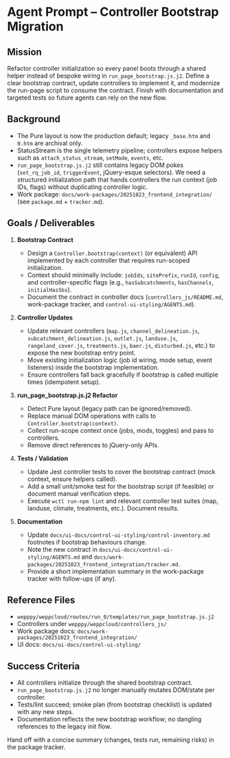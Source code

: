 # Agent Prompt – Controller Bootstrap Migration

## Mission
Refactor controller initialization so every panel boots through a shared helper instead of bespoke wiring in `run_page_bootstrap.js.j2`. Define a clear bootstrap contract, update controllers to implement it, and modernize the run-page script to consume the contract. Finish with documentation and targeted tests so future agents can rely on the new flow.

## Background
- The Pure layout is now the production default; legacy `_base.htm` and `0.htm` are archival only.
- StatusStream is the single telemetry pipeline; controllers expose helpers such as `attach_status_stream`, `setMode`, `events`, etc.
- `run_page_bootstrap.js.j2` still contains legacy DOM pokes (`set_rq_job_id`, `triggerEvent`, jQuery-esque selectors). We need a structured initialization path that hands controllers the run context (job IDs, flags) without duplicating controller logic.
- Work package: `docs/work-packages/20251023_frontend_integration/` (see `package.md` + `tracker.md`).

## Goals / Deliverables
1. **Bootstrap Contract**
   - Design a `Controller.bootstrap(context)` (or equivalent) API implemented by each controller that requires run-scoped initialization.
   - Context should minimally include: `jobIds`, `sitePrefix`, `runId`, `config`, and controller-specific flags (e.g., `hasSubcatchments`, `hasChannels`, `initialHasSbs`).
   - Document the contract in controller docs (`controllers_js/README.md`, work-package tracker, and `control-ui-styling/AGENTS.md`).

2. **Controller Updates**
   - Update relevant controllers (`map.js`, `channel_delineation.js`, `subcatchment_delineation.js`, `outlet.js`, `landuse.js`, `rangeland_cover.js`, `treatments.js`, `baer.js`, `disturbed.js`, etc.) to expose the new bootstrap entry point.
   - Move existing initialization logic (job id wiring, mode setup, event listeners) inside the bootstrap implementation.
   - Ensure controllers fall back gracefully if bootstrap is called multiple times (idempotent setup).

3. **run_page_bootstrap.js.j2 Refactor**
   - Detect Pure layout (legacy path can be ignored/removed).
   - Replace manual DOM operations with calls to `Controller.bootstrap(context)`.
   - Collect run-scope context once (jobs, mods, toggles) and pass to controllers.
   - Remove direct references to jQuery-only APIs.

4. **Tests / Validation**
   - Update Jest controller tests to cover the bootstrap contract (mock context, ensure helpers called).
   - Add a small unit/smoke test for the bootstrap script (if feasible) or document manual verification steps.
   - Execute `wctl run-npm lint` and relevant controller test suites (map, landuse, climate, treatments, etc.). Document results.

5. **Documentation**
   - Update `docs/ui-docs/control-ui-styling/control-inventory.md` footnotes if bootstrap behaviours change.
   - Note the new contract in `docs/ui-docs/control-ui-styling/AGENTS.md` and `docs/work-packages/20251023_frontend_integration/tracker.md`.
   - Provide a short implementation summary in the work-package tracker with follow-ups (if any).

## Reference Files
- `wepppy/weppcloud/routes/run_0/templates/run_page_bootstrap.js.j2`
- Controllers under `wepppy/weppcloud/controllers_js/`
- Work package docs: `docs/work-packages/20251023_frontend_integration/`
- UI docs: `docs/ui-docs/control-ui-styling/`

## Success Criteria
- All controllers initialize through the shared bootstrap contract.
- `run_page_bootstrap.js.j2` no longer manually mutates DOM/state per controller.
- Tests/lint succeed; smoke plan (from bootstrap checklist) is updated with any new steps.
- Documentation reflects the new bootstrap workflow; no dangling references to the legacy init flow.

Hand off with a concise summary (changes, tests run, remaining risks) in the package tracker.

